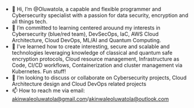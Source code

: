 - 👋 Hi, I’m @Oluwatola, a capable and flexible programmer and Cybersecurity specialist with a passion for data security, encryption and all things tech. 
- 👀 I’m committed to learning centered arouund my interests in Cybersecurity (blue/red team), DevSecOps, IaC, AWS Cloud Architecture, Cloud DevOps, ML/AI and Quantum Computing.
- 🌱 I’ve learned how to create interesting, secure and scalable and technologies leveraging knowledge of classical and quantum safe encryption protocols, Cloud resource management, Infrastructure as Code, CI/CD workflows, Containerization and cluster management via Kubernetes. Fun stuff!
- 💞️ I’m looking to discuss or collaborate on Cybersecurity projects, Cloud Architecture design and Cloud DevOps related projects
- 📫 How to reach me via email: akinwaleoluwatola@gmail.com/akinwaleoluwatola@outlook.com

<!---
oluwatola/oluwatola is a ✨ special ✨ repository because its `README.md` (this file) appears on your GitHub profile.
You can click the Preview link to take a look at your changes.
--->
